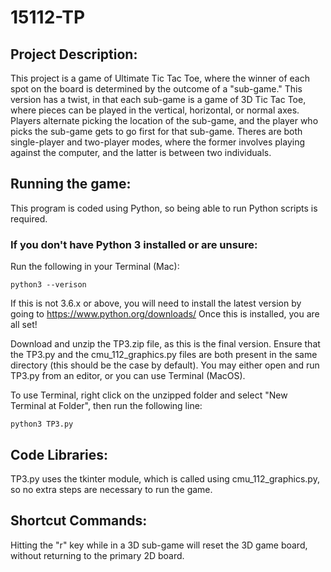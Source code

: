 # 15112-TP
## Project Description:
This project is a game of Ultimate Tic Tac Toe, where the winner of each spot on the board is determined by the outcome of a "sub-game." This version has a twist, in that each sub-game is a game of 3D Tic Tac Toe, where pieces can be played in the vertical, horizontal, or normal axes. Players alternate picking the location of the sub-game, and the player who picks the sub-game gets to go first for that sub-game. Theres are both single-player and two-player modes, where the former involves playing against the computer, and the latter is between two individuals.

## Running the game:
This program is coded using Python, so being able to run Python scripts is required.

### If you don't have Python 3 installed or are unsure:
Run the following in your Terminal (Mac):

    python3 --verison
If this is not 3.6.x or above, you will need to install the latest version by going to https://www.python.org/downloads/
Once this is installed, you are all set!

Download and unzip the TP3.zip file, as this is the final version. Ensure that the TP3.py and the cmu_112_graphics.py files are both present in the same directory (this should be the case by default). You may either open and run TP3.py from an editor, or you can use Terminal (MacOS).

To use Terminal, right click on the unzipped folder and select "New Terminal at Folder", then run the following line:

    python3 TP3.py

## Code Libraries:
TP3.py uses the tkinter module, which is called using cmu_112_graphics.py, so no extra steps are necessary to run the game.

## Shortcut Commands:
Hitting the "r" key while in a 3D sub-game will reset the 3D game board, without returning to the primary 2D board.
